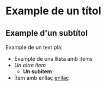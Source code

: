 # Example de un títol

## Example d'un subtítol

Example de un text pla: 

- Example de una llista amb items
- *Un altre ítem*
  - **Un subítem**
- Ítem amb enllaç [enllaç](https://rawgit.com/)
